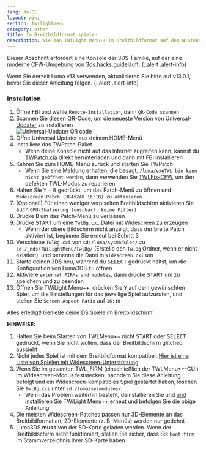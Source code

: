 ```yaml
---
lang: de-DE
layout: wiki
section: twilightmenu
category: other
title: Im Breitbildformat spielen
description: Wie man TWiLight Menu++ im Breitbildformat auf dem Nintendo 3DS verwendet
---
```


Dieser Abschnitt erfordert eine Konsole der 3DS-Familie, auf der eine moderne CFW-Umgebung von [3ds.hacks.guide](https://3ds.hacks.guide)läuft.
{:.alert .alert-info}

Wenn Sie derzeit Luma v13 verwenden, aktualisieren Sie bitte auf v13.0.1, bevor Sie dieser Anleitung folgen.
{:.alert .alert-info}

### Installation
1. Öffne FBI und wähle `Remote-Installation`, dann `QR-Code scannen`
1. Scannen Sie diesen QR-Code, um die neueste Version von [Universal-Updater](https://github.com/Universal-Team/Universal-Updater) zu installieren<br> ![Universal-Updater QR code](https://db.universal-team.net/assets/images/qr/universal-updater-cia.png)
1. Öffne Universal Updater aus deinem HOME-Menü
1. Installiere das TWPatch-Paket
    - Wenn deine Konsole nicht auf das Internet zugreifen kann, kannst du [TWPatch.cia](https://gbatemp.net/download/twpatch.37400/version/38832/download?file=302085) direkt herunterladen und dann mit FBI installieren
1. Kehren Sie zum HOME-Menü zurück und starten Sie TWPatch
    - Wenn Sie eine Meldung erhalten, die besagt, `/luma/exeTWL.bin kann nicht geöffnet werden`, dann verwenden Sie [TWLFix-CFW](https://github.com/MechanicalDragon0687/TWLFix-CFW/releases/), um den defekten TWL-Modus zu reparieren
1. Halten Sie <kbd class="face">Y</kbd> + <kbd class="face">B</kbd> gedrückt, um das Patch-Menü zu öffnen und `Widescreen-Patch (384x240 16:10) zu aktivieren`
1. (Optional!) Für einen weniger verpixelten Breitbildschirm aktivieren Sie auch `GPU-Skalierung (unscharf, keine Filter)`
1. Drücke <kbd class="face">B</kbd> um das Patch-Menü zu verlassen
1. Drücke <kbd>START</kbd> um eine `TwlBg.cxi` Datei mit Widescreen zu erzeugen
    - Wenn der obere Bildschirm nicht anzeigt, dass der breite Patch aktiviert ist, beginnen Sie erneut bei Schritt 3
1. Verschiebe `TwlBg.cxi` von `sd:/luma/sysmodules/` zu `sd:/_nds/TWiLightMenu/TwlBg/` (Erstelle den `TwlBg` Ordner, wenn er nicht existiert), und benenne die Datei in `Widescreen.cxi` um
1. Starte deinen 3DS neu, während du <kbd>SELECT</kbd> gedrückt hältst, um die Konfiguration von Luma3DS zu öffnen
1. Aktiviere `external FIRMs and modules`, dann drücke <kbd>START</kbd> um zu speichern und zu beenden
1. Öffnen Sie TWiLight Menu++, drücken Sie <kbd class="face">Y</kbd> auf dem gewünschten Spiel, um die Einstellungen für das jeweilige Spiel aufzurufen, und stellen Sie `Screen Aspect Ratio` auf `16:10`

Alles erledigt! Genieße deine DS Spiele im Breitbildschirm!

**HINWEISE:**
1. Halten Sie beim Starten von TWLMenu++ nicht <kbd>START</kbd> oder <kbd>SELECT</kbd> gedrückt, wenn Sie nicht wollen, dass der Breitbildschirm glitched aussieht
1. Nicht jedes Spiel ist mit dem Breitbildformat kompatibel. [Hier ist eine Liste von Spielen mit Widescreen-Unterstützung](https://github.com/DS-Homebrew/TWiLightMenu/blob/master/7zfile/3DS%20-%20CFW%20users/Games%20supported%20with%20widescreen.txt)
1. Wenn Sie im gesamten TWL_FIRM (einschließlich der TWLMenu++-GUI) im Widescreen-Modus feststecken, nachdem Sie diese Anleitung befolgt und ein Widescreen-kompatibles Spiel gestartet haben, löschen Sie `TwlBg.cxi` unter `sd:/luma/sysmodules/`.
    - Wenn das Problem weiterhin besteht, deinstallieren Sie [](https://wiki.ds-homebrew.com/twilightmenu/uninstalling-3ds) und [und installieren Sie](https://wiki.ds-homebrew.com/twilightmenu/installing-3ds) TWiLight Menu++ erneut und befolgen Sie die obige Anleitung
1. Die meisten Widescreen-Patches passen nur 3D-Elemente an das Breitbildformat an, 2D-Elemente (z. B. Menüs) werden nur gedehnt
1. Luma3DS **muss** von der SD-Karte geladen werden. Wenn der Breitbildschirm nicht funktioniert, stellen Sie sicher, dass Sie `boot.firm` im Stammverzeichnis Ihrer SD-Karte haben
